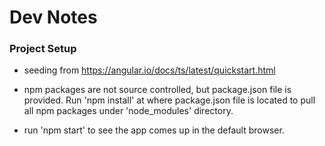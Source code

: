 # Dev Notes

### Project Setup
- seeding from https://angular.io/docs/ts/latest/quickstart.html

- npm packages are not source controlled, but package.json file is provided. Run 'npm install' at where package.json file is located to pull all npm packages under 'node_modules' directory.

- run 'npm start' to see the app comes up in the default browser.
